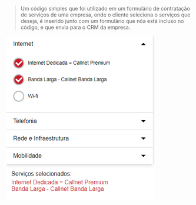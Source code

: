 
> Um código simples que foi utilizado em um formulário de contratação de serviços de uma empresa, onde o cliente seleciona o serviços que deseja, é inserido junto com um formulário que nõa está incluso no código, e que envia para o CRM da empresa.

<img src="./ImageExample.png" alt="exemplo imagem">
